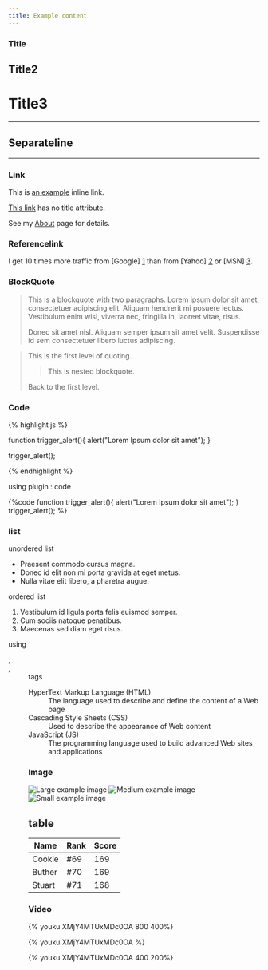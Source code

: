 ```yaml
---
title: Example content
---
```




### Title

## Title2

# Title3

* * *

## Separateline


- - - - - -

### Link

This is [an example](http://example.com/ "Title") inline link.

[This link](http://example.net/) has no title attribute.

See my [About](/about/) page for details.


### Referencelink

I get 10 times more traffic from [Google] [1] than from
[Yahoo] [2] or [MSN] [3].

  [1]: http://google.com/        "Google"
  [2]: http://search.yahoo.com/  "Yahoo Search"
  [3]: http://search.msn.com/    "MSN Search"

### BlockQuote

> This is a blockquote with two paragraphs. Lorem ipsum dolor sit amet,
> consectetuer adipiscing elit. Aliquam hendrerit mi posuere lectus.
> Vestibulum enim wisi, viverra nec, fringilla in, laoreet vitae, risus.
> 
> Donec sit amet nisl. Aliquam semper ipsum sit amet velit. Suspendisse
> id sem consectetuer libero luctus adipiscing.

> This is the first level of quoting.
>
> > This is nested blockquote.
>
> Back to the first level.

### Code


{% highlight js %}

function trigger_alert(){
  alert("Lorem Ipsum dolor sit amet");
}

trigger_alert();

{% endhighlight %}

using plugin : code

{%code 
function trigger_alert(){
  alert("Lorem Ipsum dolor sit amet");
}
trigger_alert();
%}

### list
unordered list

* Praesent commodo cursus magna.
* Donec id elit non mi porta gravida at eget metus.
* Nulla vitae elit libero, a pharetra augue.

ordered list

1. Vestibulum id ligula porta felis euismod semper.
2. Cum sociis natoque penatibus.
3. Maecenas sed diam eget risus.


using <dl>,<dt>,<dd> tags
<dl>
  <dt>HyperText Markup Language (HTML)</dt>
  <dd>The language used to describe and define the content of a Web page</dd>

  <dt>Cascading Style Sheets (CSS)</dt>
  <dd>Used to describe the appearance of Web content</dd>

  <dt>JavaScript (JS)</dt>
  <dd>The programming language used to build advanced Web sites and applications</dd>
</dl>

### Image

![Large example image](http://placekitten.com/g/800/400 "Large example image")
![Medium example image](http://placekitten.com/g/400/200 "Medium example image")
![Small example image](http://placekitten.com/g/200/200 "Small example image")

## table

<table>
  <thead>
    <tr>
      <th>Name</th>
      <th>Rank</th>
      <th>Score</th>
    </tr>
  </thead>
  <tbody>
    <tr>
      <td>Cookie</td>
      <td>#69</td>
      <td>169</td>
    </tr>
    <tr>
      <td>Buther</td>
      <td>#70</td>
      <td>169</td>
    </tr>
    <tr>
      <td>Stuart</td>
      <td>#71</td>
      <td>168</td>
    </tr>
  </tbody>
</table>

### Video

{% youku XMjY4MTUxMDc0OA 800 400%}

{% youku XMjY4MTUxMDc0OA %}

{% youku XMjY4MTUxMDc0OA 400 200%}
